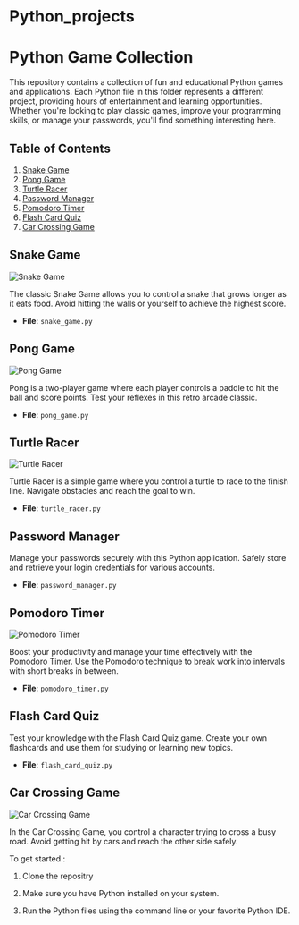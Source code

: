 # Python_projects
# Python Game Collection

This repository contains a collection of fun and educational Python games and applications. Each Python file in this folder represents a different project, providing hours of entertainment and learning opportunities. Whether you're looking to play classic games, improve your programming skills, or manage your passwords, you'll find something interesting here.

## Table of Contents

1. [Snake Game](#snake-game)
2. [Pong Game](#pong-game)
3. [Turtle Racer](#turtle-racer)
4. [Password Manager](#password-manager)
5. [Pomodoro Timer](#pomodoro-timer)
6. [Flash Card Quiz](#flash-card-quiz)
7. [Car Crossing Game](#car-crossing-game)

## Snake Game

![Snake Game](images/snake_game.png)

The classic Snake Game allows you to control a snake that grows longer as it eats food. Avoid hitting the walls or yourself to achieve the highest score.

- **File**: `snake_game.py`

## Pong Game

![Pong Game](images/pong_game.png)

Pong is a two-player game where each player controls a paddle to hit the ball and score points. Test your reflexes in this retro arcade classic.

- **File**: `pong_game.py`

## Turtle Racer

![Turtle Racer](images/turtle_racer.png)

Turtle Racer is a simple game where you control a turtle to race to the finish line. Navigate obstacles and reach the goal to win.

- **File**: `turtle_racer.py`

## Password Manager

Manage your passwords securely with this Python application. Safely store and retrieve your login credentials for various accounts.

- **File**: `password_manager.py`

## Pomodoro Timer

![Pomodoro Timer](images/pomodoro_timer.png)

Boost your productivity and manage your time effectively with the Pomodoro Timer. Use the Pomodoro technique to break work into intervals with short breaks in between.

- **File**: `pomodoro_timer.py`

## Flash Card Quiz

Test your knowledge with the Flash Card Quiz game. Create your own flashcards and use them for studying or learning new topics.

- **File**: `flash_card_quiz.py`

## Car Crossing Game

![Car Crossing Game](images/car_crossing_game.png)

In the Car Crossing Game, you control a character trying to cross a busy road. Avoid getting hit by cars and reach the other side safely.

To get started : 
1. Clone the repositry

2. Make sure you have Python installed on your system.

3. Run the Python files using the command line or your favorite Python IDE.

